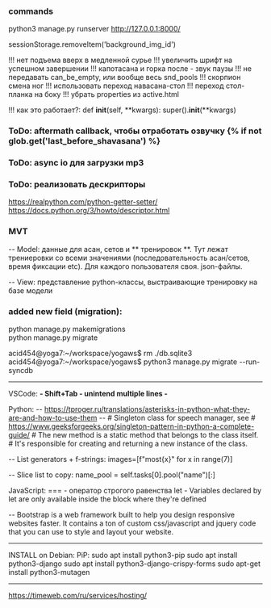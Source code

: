 ### commands
python3 manage.py runserver
http://127.0.0.1:8000/

sessionStorage.removeItem('background_img_id')

!!! нет подъема вверх в медленной сурье
!!! увеличить шрифт на успешном завершении
!!! капотасана и горка после - звук паузы
!!! не передавать can_be_empty, или вообще весь snd_pools
!!! скорпион смена ног
!!! использовать переход навасана-стол
!!! переход стол-планка на боку
!!! убрать properties из active.html


!!! как это работает?:
    def __init__(self, **kwargs):
        super().__init__(**kwargs)

### ToDo: aftermath callback, чтобы отработать озвучку {% if not glob.get('last_before_shavasana') %}
### ToDo: async io для загрузки mp3

### ToDo: реализовать дескрипторы
  https://realpython.com/python-getter-setter/
  https://docs.python.org/3/howto/descriptor.html

### MVT

-- Model: данные для асан, сетов и ** тренировок **.
          Тут лежат трениеровки со всеми значениями (последовательность асан/сетов, время фиксации etc). Для каждого пользователя своя. json-файлы.


-- View: представление
          python-классы, выстраивающие тренировку на базе модели



### added new field (migration):
python manage.py makemigrations  
python manage.py migrate

acid454@yoga7:~/workspace/yogaws$ rm ./db.sqlite3 
acid454@yoga7:~/workspace/yogaws$ python3 manage.py migrate  --run-syncdb

--------------------------------------------
VSCode:
**- Shift+Tab - unintend multiple lines -**

Python:
-- https://tproger.ru/translations/asterisks-in-python-what-they-are-and-how-to-use-them
--  # Singleton class for speech manager, see
    #  https://www.geeksforgeeks.org/singleton-pattern-in-python-a-complete-guide/
    #  The new method is a static method that belongs to the class itself.
    #  It's responsible for creating and returning a new instance of the class.


-- List generators + f-strings:
images=[f"most{x}" for x in range(7)]

-- Slice list to copy:
name_pool = self.tasks[0].pool("name")[:]

JavaScript:
=== - оператор строгого равенства
let - Variables declared by let are only available inside the block where they're defined



-- Bootstrap is a web framework built to help you design responsive websites faster. It contains a ton of custom css/javascript and jquery code that you can use to style and layout your website.


-----------------------------------------------------------
INSTALL on Debian:
PiP: sudo apt install python3-pip
sudo apt install python3-django
sudo apt install python3-django-crispy-forms
sudo apt-get install python3-mutagen

--------------------------------------------------------------------
https://timeweb.com/ru/services/hosting/
